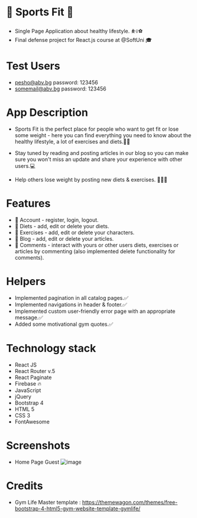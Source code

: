 # 🏅 Sports Fit 🏅
- Single Page Application about healthy lifestyle. ⛹️‍♀️⚽
- Final defense project for React.js course at @SoftUni 🎓

# Test Users
- pesho@abv.bg password: 123456
- somemail@abv.bg password: 123456

# App Description
- Sports Fit is the perfect place for people who want to get fit or lose some weight - here you can find everything you need to know about the healthy lifestyle, a lot of exercises and diets.🥗📲

- Stay tuned by reading and posting articles in our blog so you can make sure you won't miss an update and share your experience with other users.💻

- Help others lose weight by posting new diets & exercises. 💪🍗🍉

# Features
- 👤 Account - register, login, logout.
- 🥗 Diets - add, edit or delete your diets.
- 🥩 Exercises - add, edit or delete your characters.
- 📝 Blog - add, edit or delete your articles.
- 📱 Comments - interact with yours or other users diets, exercises or articles by commenting (also implemented delete functionality for comments).

# Helpers
- Implemented pagination in all catalog pages.✅
- Implemented navigations in header & footer.✅
- Implemented custom user-friendly error page with an appropriate message.✅
- Added some motivational gym quotes.✅

# Technology stack
- React JS
- React Router v.5
- React Paginate
- Firebase 🔥
- JavaScript
- jQuery
- Bootstrap 4
- HTML 5
- CSS 3
- FontAwesome

# Screenshots
 - Home Page Guest
 ![image](https://user-images.githubusercontent.com/65487762/145883202-c8134f9a-b872-4f93-8e58-d32068e60175.png)

# Credits
- Gym Life Master template : https://themewagon.com/themes/free-bootstrap-4-html5-gym-website-template-gymlife/
